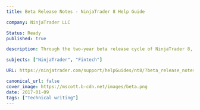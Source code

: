 ```yaml
---
title: Beta Release Notes - NinjaTrader 8 Help Guide

company: NinjaTrader LLC

Status: Ready
published: true

description: Through the two-year beta release cycle of NinjaTrader 8, I was responsible for compiling and writing release notes that described the changes for each iteration up until the final release candidate.

subjects: ["NinjaTrader", "Fintech"]

URL: https://ninjatrader.com/support/helpGuides/nt8/?beta_release_notes.htm

canonical_url: false
cover_image: https://mscott.b-cdn.net/images/beta.png
date: 2017-01-09
tags: ["Technical writing"]
---
```


<!-- @format -->
